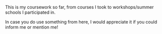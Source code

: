 This is my coursework so far, from courses I took to workshops/summer schools I participated in.


In case you do use something from here, I would appreciate it if you could inform me or mention me!
